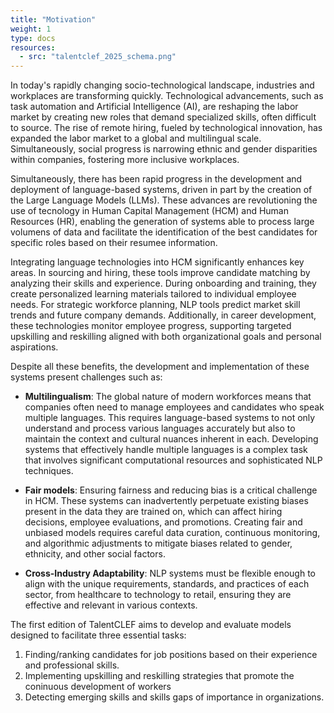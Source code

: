 ```yaml
---
title: "Motivation"
weight: 1
type: docs
resources:
  - src: "talentclef_2025_schema.png"  
---
```


<style>
.full-width-image {
            width: 60%;
            height: auto; /* Maintains the aspect ratio */
        }
</style>

In today's rapidly changing socio-technological landscape, industries and workplaces are transforming quickly. Technological advancements, such as task automation and Artificial Intelligence (AI), are reshaping the labor market by creating new roles that demand specialized skills, often difficult to source. The rise of remote hiring, fueled by technological innovation, has expanded the labor market to a global and multilingual scale. Simultaneously, social progress is narrowing ethnic and gender disparities within companies, fostering more inclusive workplaces.

Simultaneously, there has been rapid progress in the development and deployment of language-based systems, driven in part by the creation of the Large Language Models (LLMs). These advances are revolutioning the use of tecnology in Human Capital Management (HCM) and Human Resources (HR), enabling the generation of systems able to process large volumens of data and facilitate the identification of the best candidates for specific roles based on their resumee information.

Integrating language technologies into HCM significantly enhances key areas. In sourcing and hiring, these tools improve candidate matching by analyzing their skills and experience. During onboarding and training, they create personalized learning materials tailored to individual employee needs. For strategic workforce planning, NLP tools predict market skill trends and future company demands. Additionally, in career development, these technologies monitor employee progress, supporting targeted upskilling and reskilling aligned with both organizational goals and personal aspirations.

Despite all these benefits, the development and implementation of these systems present challenges such as:

- **Multilingualism**: The global nature of modern workforces means that companies often need to manage employees and candidates who speak multiple languages. This requires language-based systems to not only understand and process various languages accurately but also to maintain the context and cultural nuances inherent in each. Developing systems that effectively handle multiple languages is a complex task that involves significant computational resources and sophisticated NLP techniques.

- **Fair models**: Ensuring fairness and reducing bias is a critical challenge in HCM. These systems can inadvertently perpetuate existing biases present in the data they are trained on, which can affect hiring decisions, employee evaluations, and promotions. Creating fair and unbiased models requires careful data curation, continuous monitoring, and algorithmic adjustments to mitigate biases related to gender, ethnicity, and other social factors. 

- **Cross-Industry Adaptability**:  NLP systems must be flexible enough to align with the unique requirements, standards, and practices of each sector, from healthcare to technology to retail, ensuring they are effective and relevant in various contexts. 


The first edition of TalentCLEF aims to develop and evaluate models designed to facilitate three essential tasks: 

1. Finding/ranking candidates for job positions based on their experience and professional skills.
2. Implementing upskilling and reskilling strategies that promote the coninuous development of workers
3. Detecting emerging skills and skills gaps of importance in organizations. 
